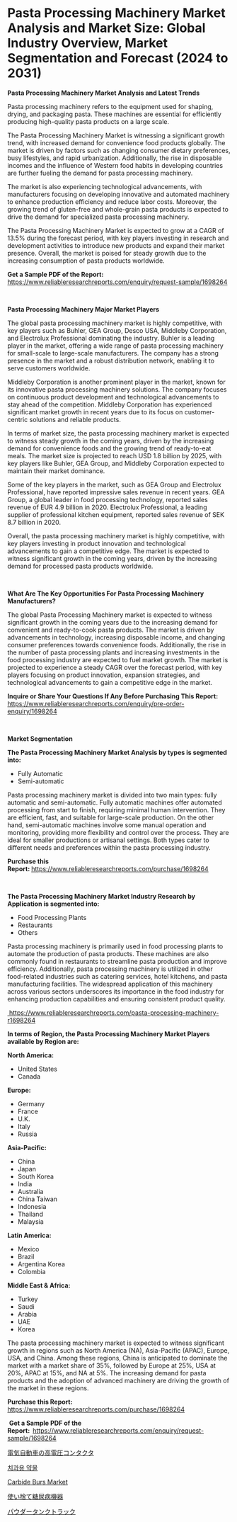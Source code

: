 <p><h1>Pasta Processing Machinery Market Analysis and Market Size: Global Industry Overview, Market Segmentation and Forecast (2024 to 2031)</h1></p><p><strong>Pasta Processing Machinery Market Analysis and Latest Trends</strong></p>
<p><p>Pasta processing machinery refers to the equipment used for shaping, drying, and packaging pasta. These machines are essential for efficiently producing high-quality pasta products on a large scale.</p><p>The Pasta Processing Machinery Market is witnessing a significant growth trend, with increased demand for convenience food products globally. The market is driven by factors such as changing consumer dietary preferences, busy lifestyles, and rapid urbanization. Additionally, the rise in disposable incomes and the influence of Western food habits in developing countries are further fueling the demand for pasta processing machinery.</p><p>The market is also experiencing technological advancements, with manufacturers focusing on developing innovative and automated machinery to enhance production efficiency and reduce labor costs. Moreover, the growing trend of gluten-free and whole-grain pasta products is expected to drive the demand for specialized pasta processing machinery.</p><p>The Pasta Processing Machinery Market is expected to grow at a CAGR of 13.5% during the forecast period, with key players investing in research and development activities to introduce new products and expand their market presence. Overall, the market is poised for steady growth due to the increasing consumption of pasta products worldwide.</p></p>
<p><strong>Get a Sample PDF of the Report:&nbsp;</strong> <a href="https://www.reliableresearchreports.com/enquiry/request-sample/1698264">https://www.reliableresearchreports.com/enquiry/request-sample/1698264</a></p>
<p>&nbsp;</p>
<p><strong>Pasta Processing Machinery Major Market Players</strong></p>
<p><p>The global pasta processing machinery market is highly competitive, with key players such as Buhler, GEA Group, Desco USA, Middleby Corporation, and Electrolux Professional dominating the industry. Buhler is a leading player in the market, offering a wide range of pasta processing machinery for small-scale to large-scale manufacturers. The company has a strong presence in the market and a robust distribution network, enabling it to serve customers worldwide.</p><p>Middleby Corporation is another prominent player in the market, known for its innovative pasta processing machinery solutions. The company focuses on continuous product development and technological advancements to stay ahead of the competition. Middleby Corporation has experienced significant market growth in recent years due to its focus on customer-centric solutions and reliable products.</p><p>In terms of market size, the pasta processing machinery market is expected to witness steady growth in the coming years, driven by the increasing demand for convenience foods and the growing trend of ready-to-eat meals. The market size is projected to reach USD 1.8 billion by 2025, with key players like Buhler, GEA Group, and Middleby Corporation expected to maintain their market dominance.</p><p>Some of the key players in the market, such as GEA Group and Electrolux Professional, have reported impressive sales revenue in recent years. GEA Group, a global leader in food processing technology, reported sales revenue of EUR 4.9 billion in 2020. Electrolux Professional, a leading supplier of professional kitchen equipment, reported sales revenue of SEK 8.7 billion in 2020.</p><p>Overall, the pasta processing machinery market is highly competitive, with key players investing in product innovation and technological advancements to gain a competitive edge. The market is expected to witness significant growth in the coming years, driven by the increasing demand for processed pasta products worldwide.</p></p>
<p>&nbsp;</p>
<p><strong>What Are The Key Opportunities For Pasta Processing Machinery Manufacturers?</strong></p>
<p><p>The global Pasta Processing Machinery market is expected to witness significant growth in the coming years due to the increasing demand for convenient and ready-to-cook pasta products. The market is driven by advancements in technology, increasing disposable income, and changing consumer preferences towards convenience foods. Additionally, the rise in the number of pasta processing plants and increasing investments in the food processing industry are expected to fuel market growth. The market is projected to experience a steady CAGR over the forecast period, with key players focusing on product innovation, expansion strategies, and technological advancements to gain a competitive edge in the market.</p></p>
<p><strong>Inquire or Share Your Questions If Any Before Purchasing This Report:</strong> <a href="https://www.reliableresearchreports.com/enquiry/pre-order-enquiry/1698264">https://www.reliableresearchreports.com/enquiry/pre-order-enquiry/1698264</a></p>
<p>&nbsp;</p>
<p><strong>Market Segmentation</strong></p>
<p><strong>The Pasta Processing Machinery Market Analysis by types is segmented into:</strong></p>
<p><ul><li>Fully Automatic</li><li>Semi-automatic</li></ul></p>
<p><p>Pasta processing machinery market is divided into two main types: fully automatic and semi-automatic. Fully automatic machines offer automated processing from start to finish, requiring minimal human intervention. They are efficient, fast, and suitable for large-scale production. On the other hand, semi-automatic machines involve some manual operation and monitoring, providing more flexibility and control over the process. They are ideal for smaller productions or artisanal settings. Both types cater to different needs and preferences within the pasta processing industry.</p></p>
<p><strong>Purchase this Report:&nbsp;</strong><a href="https://www.reliableresearchreports.com/purchase/1698264">https://www.reliableresearchreports.com/purchase/1698264</a></p>
<p>&nbsp;</p>
<p><strong>The Pasta Processing Machinery Market Industry Research by Application is segmented into:</strong></p>
<p><ul><li>Food Processing Plants</li><li>Restaurants</li><li>Others</li></ul></p>
<p><p>Pasta processing machinery is primarily used in food processing plants to automate the production of pasta products. These machines are also commonly found in restaurants to streamline pasta production and improve efficiency. Additionally, pasta processing machinery is utilized in other food-related industries such as catering services, hotel kitchens, and pasta manufacturing facilities. The widespread application of this machinery across various sectors underscores its importance in the food industry for enhancing production capabilities and ensuring consistent product quality.</p></p>
<p><a href="https://www.reliableresearchreports.com/pasta-processing-machinery-r1698264">&nbsp;https://www.reliableresearchreports.com/pasta-processing-machinery-r1698264</a></p>
<p><strong>In terms of Region, the Pasta Processing Machinery Market Players available by Region are:</strong></p>
<p>
    <p> <strong> North America: </strong>
        <ul>
            <li>United States</li>
            <li>Canada</li>
        </ul>
        </p> 
    <p> <strong> Europe: </strong>
        <ul>
            <li>Germany</li>
            <li>France</li>
            <li>U.K.</li>
            <li>Italy</li>
            <li>Russia</li>
        </ul>
        </p> 
    <p> <strong> Asia-Pacific: </strong>
        <ul>
            <li>China</li>
            <li>Japan</li>
            <li>South Korea</li>
            <li>India</li>
            <li>Australia</li>
            <li>China Taiwan</li>
            <li>Indonesia</li>
            <li>Thailand</li>
            <li>Malaysia</li>
        </ul>
        </p> 
    <p> <strong> Latin America: </strong>
        <ul>
            <li>Mexico</li>
            <li>Brazil</li>
            <li>Argentina Korea</li>
            <li>Colombia</li>
        </ul>
        </p> 
    <p> <strong> Middle East & Africa: </strong>
        <ul>
            <li>Turkey</li>
            <li>Saudi</li>
            <li>Arabia</li>
            <li>UAE</li>
            <li>Korea</li>
        </ul>
    </p>
    </p>
<p><p>The pasta processing machinery market is expected to witness significant growth in regions such as North America (NA), Asia-Pacific (APAC), Europe, USA, and China. Among these regions, China is anticipated to dominate the market with a market share of 35%, followed by Europe at 25%, USA at 20%, APAC at 15%, and NA at 5%. The increasing demand for pasta products and the adoption of advanced machinery are driving the growth of the market in these regions.</p></p>
<p><strong>Purchase this Report: </strong><a href="https://www.reliableresearchreports.com/purchase/1698264">https://www.reliableresearchreports.com/purchase/1698264</a></p>
<p>&nbsp;<strong>Get a Sample PDF of the Report:&nbsp;&nbsp;</strong><a href="https://www.reliableresearchreports.com/enquiry/request-sample/1698264">https://www.reliableresearchreports.com/enquiry/request-sample/1698264</a></p>
<p><strong></strong></p>
<p><p><a href="https://github.com/KaliMetz2023/Market-Research-Report-List-1/blob/main/2580029100536.md">電気自動車の高電圧コンタクタ</a></p><p><a href="https://github.com/alpinestartsekian/Market-Research-Report-List-1/blob/main/849107294082.md">치과용 약물</a></p><p><a href="https://github.com/RichRobinson5/Market-Research-Report-List-5/blob/main/carbide-burs-market.md">Carbide Burs Market</a></p><p><a href="https://medium.com/@darieenson678546/%E4%BD%BF%E3%81%84%E6%8D%A8%E3%81%A6%E3%81%AE%E7%B3%96%E5%B0%BF%E7%97%85%E3%83%87%E3%83%90%E3%82%A4%E3%82%B9%E5%B8%82%E5%A0%B4%E3%81%AE%E5%88%86%E6%9E%90-%E4%B8%96%E7%95%8C%E7%94%A3%E6%A5%AD%E3%81%AE%E5%B1%95%E6%9C%9B%E3%81%A8%E4%BA%88%E6%B8%AC-2024%E5%B9%B4%E3%81%8B%E3%82%892031%E5%B9%B4-f6340bdb449c">使い捨て糖尿病機器</a></p><p><a href="https://github.com/JoanaNitzsche/Market-Research-Report-List-1/blob/main/1518395100535.md">パウダータンクトラック</a></p></p>